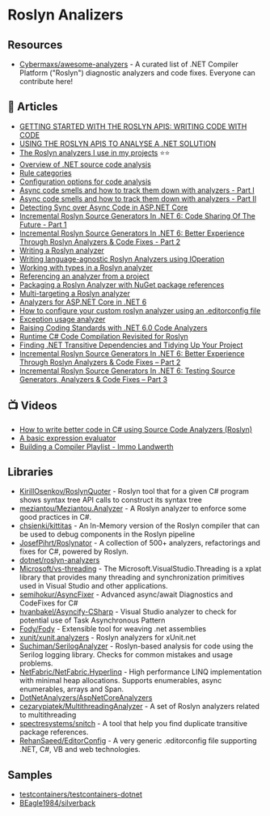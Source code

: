 # Roslyn Analizers

## Resources
- [Cybermaxs/awesome-analyzers](https://github.com/Cybermaxs/awesome-analyzers) - A curated list of .NET Compiler Platform ("Roslyn") diagnostic analyzers and code fixes. Everyone can contribute here!

## 📕 Articles

- [GETTING STARTED WITH THE ROSLYN APIS: WRITING CODE WITH CODE](https://www.stevejgordon.co.uk/getting-started-with-the-roslyn-apis-writing-code-with-code)
- [USING THE ROSLYN APIS TO ANALYSE A .NET SOLUTION](https://www.stevejgordon.co.uk/using-the-roslyn-apis-to-analyse-a-dotnet-solution)
- [The Roslyn analyzers I use in my projects](https://www.meziantou.net/the-roslyn-analyzers-i-use.htm) ⭐⭐
- [Overview of .NET source code analysis](https://docs.microsoft.com/en-us/dotnet/fundamentals/code-analysis/overview)
- [Rule categories](https://docs.microsoft.com/en-us/dotnet/fundamentals/code-analysis/categories)
- [Configuration options for code analysis](https://docs.microsoft.com/en-us/dotnet/fundamentals/code-analysis/configuration-options)
- [Async code smells and how to track them down with analyzers - Part I](https://cezarypiatek.github.io/post/async-analyzers-p1/)
- [Async code smells and how to track them down with analyzers - Part II](https://cezarypiatek.github.io/post/async-analyzers-p2/)
- [Detecting Sync over Async Code in ASP.NET Core](https://codeopinion.com/detecting-sync-over-async-code-in-asp-net-core/)
- [Incremental Roslyn Source Generators In .NET 6: Code Sharing Of The Future - Part 1](https://www.thinktecture.com/en/net/roslyn-source-generators-introduction/)
- [Incremental Roslyn Source Generators In .NET 6: Better Experience Through Roslyn Analyzers & Code Fixes - Part 2](https://www.thinktecture.com/en/net/roslyn-source-generators-analyzers-code-fixes/)
- [Writing a Roslyn analyzer](https://www.meziantou.net/writing-a-roslyn-analyzer.htm)
- [Writing language-agnostic Roslyn Analyzers using IOperation](https://www.meziantou.net/writing-a-language-agnostic-roslyn-analyzer-using-ioperation.htm)
- [Working with types in a Roslyn analyzer](https://www.meziantou.net/working-with-types-in-a-roslyn-analyzer.htm)
- [Referencing an analyzer from a project](https://www.meziantou.net/referencing-an-analyzer-from-a-project.htm)
- [Packaging a Roslyn Analyzer with NuGet package references](https://www.meziantou.net/packaging-a-roslyn-analyzer-with-nuget-dependencies.htm)
- [Multi-targeting a Roslyn analyzer](https://www.meziantou.net/multi-targeting-a-roslyn-analyzer.htm)
- [Analyzers for ASP.NET Core in .NET 6 ](https://andrewlock.net/exploring-dotnet-6-part-7-analyzers-for-minimal-apis/)
- [How to configure your custom roslyn analyzer using an .editorconfig file](https://www.mytechramblings.com/posts/configure-roslyn-analyzers-using-editorconfig/)
- [Exception usage analyzer](https://cezarypiatek.github.io/post/exceptions-usages-analyzer/)
- [Raising Coding Standards with .NET 6.0 Code Analyzers](https://endjin.com/blog/2022/01/raising-coding-standard-dotnet-analyzers)
- [Runtime C# Code Compilation Revisited for Roslyn](https://weblog.west-wind.com/posts/2022/Jun/07/Runtime-CSharp-Code-Compilation-Revisited-for-Roslyn)
- [Finding .NET Transitive Dependencies and Tidying Up Your Project](https://gsferreira.com/archive/2022/finding-dotnet-transitive-dependencies-and-tidying-up-your-project/)
- [Incremental Roslyn Source Generators In .NET 6: Better Experience Through Roslyn Analyzers & Code Fixes – Part 2](https://www.thinktecture.com/en/net/roslyn-source-generators-analyzers-code-fixes/)
- [Incremental Roslyn Source Generators In .NET 6: Testing Source Generators, Analyzers & Code Fixes – Part 3](https://www.thinktecture.com/en/net/roslyn-source-generators-analyzers-code-fixes-testing/)
## 📺 Videos
- [How to write better code in C# using Source Code Analyzers (Roslyn)](https://www.youtube.com/watch?v=K6MyJJSm1MI)
- [A basic expression evaluator](https://www.youtube.com/watch?v=wgHIkdUQbp0)
- [Building a Compiler Playlist - Immo Landwerth](https://www.youtube.com/playlist?list=PLRAdsfhKI4OWNOSfS7EUu5GRAVmze1t2y)
## Libraries
- [KirillOsenkov/RoslynQuoter](https://github.com/KirillOsenkov/RoslynQuoter) - Roslyn tool that for a given C# program shows syntax tree API calls to construct its syntax tree
- [meziantou/Meziantou.Analyzer](https://github.com/meziantou/Meziantou.Analyzer) - A Roslyn analyzer to enforce some good practices in C#.
- [chsienki/kittitas](https://github.com/chsienki/kittitas) - An In-Memory version of the Roslyn compiler that can be used to debug components in the Roslyn pipeline
- [JosefPihrt/Roslynator](https://github.com/JosefPihrt/Roslynator) - A collection of 500+ analyzers, refactorings and fixes for C#, powered by Roslyn.
- [dotnet/roslyn-analyzers](https://github.com/dotnet/roslyn-analyzers)
- [Microsoft/vs-threading](https://github.com/Microsoft/vs-threading) - The Microsoft.VisualStudio.Threading is a xplat library that provides many threading and synchronization primitives used in Visual Studio and other applications.
- [semihokur/AsyncFixer](https://github.com/semihokur/AsyncFixer) - Advanced async/await Diagnostics and CodeFixes for C#
- [hvanbakel/Asyncify-CSharp](https://github.com/hvanbakel/Asyncify-CSharp) - Visual Studio analyzer to check for potential use of Task Asynchronous Pattern
- [Fody/Fody](https://github.com/Fody/Fody) - Extensible tool for weaving .net assemblies
- [xunit/xunit.analyzers](https://github.com/xunit/xunit.analyzers) - Roslyn analyzers for xUnit.net 
- [Suchiman/SerilogAnalyzer](https://github.com/Suchiman/SerilogAnalyzer) - Roslyn-based analysis for code using the Serilog logging library. Checks for common mistakes and usage problems.
- [NetFabric/NetFabric.Hyperlinq](https://github.com/NetFabric/NetFabric.Hyperlinq) - High performance LINQ implementation with minimal heap allocations. Supports enumerables, async enumerables, arrays and Span<T>.
- [DotNetAnalyzers/AspNetCoreAnalyzers](https://github.com/DotNetAnalyzers/AspNetCoreAnalyzers)
- [cezarypiatek/MultithreadingAnalyzer](https://github.com/cezarypiatek/MultithreadingAnalyzer) - A set of Roslyn analyzers related to multithreading
- [spectresystems/snitch](https://github.com/spectresystems/snitch) - A tool that help you find duplicate transitive package references.
- [RehanSaeed/EditorConfig](https://github.com/RehanSaeed/EditorConfig) - A very generic .editorconfig file supporting .NET, C#, VB and web technologies.

## Samples
- [testcontainers/testcontainers-dotnet](https://github.com/testcontainers/testcontainers-dotnet/blob/develop/.editorconfig)
- [BEagle1984/silverback ](https://github.com/BEagle1984/silverback/blob/master/.editorconfig)